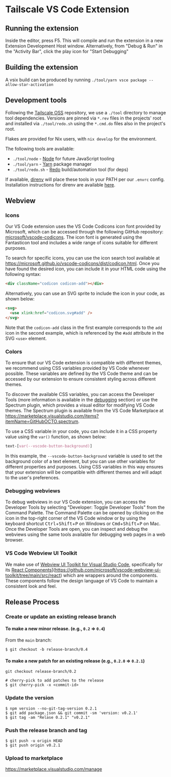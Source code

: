 # Tailscale VS Code Extension

## Running the extension

Inside the editor, press F5. This will compile and run the extension in a new Extension Development Host window.
Alternatively, from "Debug & Run" in the "Activity Bar", click the play icon for "Start Debugging"

## Building the extension

A vsix build can be produced by running `./tool/yarn vsce package --allow-star-activation`

## Development tools

Following the [Tailscale OSS](https://github.com/tailscale/tailscale) repository, we use a `./tool` directory to manage tool dependencies. Versions are pinned via `*.rev` files in the projects' root and installed via `./tool/redo.sh` using the `*.cmd.do` files also in the project's root.

Flakes are provided for Nix users, with `nix develop` for the environment.

The following tools are available:

- `./tool/node` - [Node](https://nodejs.org/) for future JavaScript tooling
- `./tool/yarn` - [Yarn](https://yarnpkg.com/) package manager
- `./tool/redo.sh` - [Redo](https://github.com/apenwarr/redo) build/automation tool (for deps)

If available, [direnv](https://direnv.net/) will place these tools in your PATH per our `.envrc` config. Installation instructions for direnv are available [here](https://direnv.net/docs/installation.html).

## Webview

### Icons

Our VS Code extension uses the VS Code Codicons icon font provided by Microsoft, which can be accessed through the following GitHub repository: [microsoft/vscode-codicons](https://github.com/microsoft/vscode-codicons). The icon font is generated using the Fantasticon tool and includes a wide range of icons suitable for different purposes.

To search for specific icons, you can use the icon search tool available at https://microsoft.github.io/vscode-codicons/dist/codicon.html. Once you have found the desired icon, you can include it in your HTML code using the following syntax:

```html
<div className="codicon codicon-add"></div>
```

Alternatively, you can use an SVG sprite to include the icon in your code, as shown below:

```html
<svg>
  <use xlink:href="codicon.svg#add" />
</svg>
```

Note that the `codicon-add` class in the first example corresponds to the `add` icon in the second example, which is referenced by the `#add` attribute in the SVG `<use>` element.

### Colors

To ensure that our VS Code extension is compatible with different themes, we recommend using CSS variables provided by VS Code whenever possible. These variables are defined by the VS Code theme and can be accessed by our extension to ensure consistent styling across different themes.

To discover the available CSS variables, you can access the Developer Tools (more information is available in the [debugging](#debugging-webviews) section) or use the Spectrum plugin, which provides a visual editor for modifying VS Code themes. The Spectrum plugin is available from the VS Code Marketplace at https://marketplace.visualstudio.com/items?itemName=GitHubOCTO.spectrum.

To use a CSS variable in your code, you can include it in a CSS property value using the `var()` function, as shown below:

```css
text-[var(--vscode-button-background)]
```

In this example, the `--vscode-button-background` variable is used to set the background color of a text element, but you can use other variables for different properties and purposes. Using CSS variables in this way ensures that your extension will be compatible with different themes and will adapt to the user's preferences.

### Debugging webviews

To debug webviews in our VS Code extension, you can access the Developer Tools by selecting "Developer: Toggle Developer Tools" from the Command Palette. The Command Palette can be opened by clicking on the icon in the top-right corner of the VS Code window or by using the keyboard shortcut <kbd>Ctrl</kbd>+<kbd>Shift</kbd>+<kbd>P</kbd> on Windows or <kbd>Cmd</kbd>+<kbd>Shift</kbd>+<kbd>P</kbd> on Mac. Once the Developer Tools are open, you can inspect and debug the webviews using the same tools available for debugging web pages in a web browser.

### VS Code Webview UI Toolkit

We make use of [Webview UI Toolkit for Visual Studio Code](https://www.npmjs.com/package/@vscode/webview-ui-toolkit), specifically for its [React Components](https://github.com/microsoft/vscode-webview-ui-toolkit/tree/main/src/react)](https://github.com/microsoft/vscode-webview-ui-toolkit/tree/main/src/react) which are wrappers around the components. These components follow the design language of VS Code to maintain a consistent look and feel.

## Release Process

### Create or update an existing release branch

#### To make a new minor release. (e.g., `0.2` ⇒ `0.4`)

From the `main` branch:

```
$ git checkout -b release-branch/0.4
```

#### To make a new patch for an existing release (e.g., `0.2.0` ⇒ `0.2.1`)

```
git checkout release-branch/0.2

# cherry-pick to add patches to the release
$ git cherry-pick -x <commit-id>
```

### Update the version

```
$ npm version --no-git-tag-version 0.2.1
$ git add package.json && git commit -sm 'version: v0.2.1'
$ git tag -am "Relase 0.2.1" "v0.2.1"
```

### Push the release branch and tag

```
$ git push -u origin HEAD
$ git push origin v0.2.1
```

### Upload to marketplace

https://marketplace.visualstudio.com/manage

